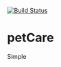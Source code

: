 [![Build Status](https://travis-ci.org/aki59/petCare.svg?branch=master)](https://travis-ci.org/aki59/petCare)
# petCare
Simple 
